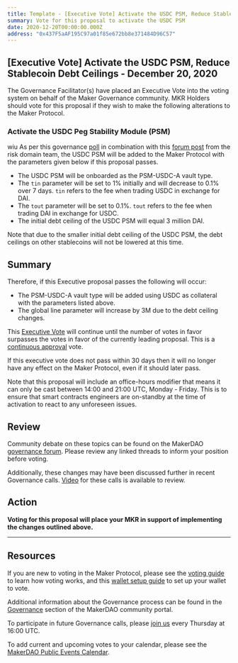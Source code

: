 ```yaml
---
title: Template - [Executive Vote] Activate the USDC PSM, Reduce Stablecoin Debt Ceilings - December 20, 2020
summary: Vote for this proposal to activate the USDC PSM
date: 2020-12-20T00:00:00.000Z
address: "0x437F5aAF195C97a01f85e672bb8e371484D96C57"
---
```

## [Executive Vote] Activate the USDC PSM, Reduce Stablecoin Debt Ceilings - December 20, 2020

The Governance Facilitator(s) have placed an Executive Vote into the voting system on behalf of the Maker Governance community. MKR Holders should vote for this proposal if they wish to make the following alterations to the Maker Protocol.

### Activate the USDC Peg Stability Module (PSM)
wiu
As per this governance [poll](https://vote.makerdao.com/polling/QmfTU85J?network=mainnet#poll-detail) in combination with this [forum post](https://forum.makerdao.com/t/psm-usdc-a-starting-debt-ceiling-19th-dec-2020/5739) from the risk domain team, the USDC PSM will be added to the Maker Protocol with the parameters given below if this proposal passes.

* The USDC PSM will be onboarded as the PSM-USDC-A vault type.
* The `tin` parameter will be set to 1% initially and will decrease to 0.1% over 7 days. `tin` refers to the fee when trading USDC in exchange for DAI.
* The `tout` parameter will be set to 0.1%. `tout` refers to the fee when trading DAI in exchange for USDC.
* The initial debt ceiling of the USDC PSM will equal 3 million DAI.

Note that due to the smaller initial debt ceiling of the USDC PSM, the debt ceilings on other stablecoins will not be lowered at this time.

## Summary

Therefore, if this Executive proposal passes the following will occur:
* The PSM-USDC-A vault type will be added using USDC as collateral with the parameters listed above.
* The global line parameter will increase by 3M due to the debt ceiling changes.

This [Executive Vote](https://community-development.makerdao.com/en/learn/governance/on-chain-gov) will continue until the number of votes in favor surpasses the votes in favor of the currently leading proposal. This is a [continuous approval](https://community-development.makerdao.com/en/learn/governance/how-voting-works) vote. 

If this executive vote does not pass within 30 days then it will no longer have any effect on the Maker Protocol, even if it should later pass. 

Note that this proposal will include an office-hours modifier that means it can only be cast between 14:00 and 21:00 UTC, Monday - Friday. This is to ensure that smart contracts engineers are on-standby at the time of activation to react to any unforeseen issues.

## Review

Community debate on these topics can be found on the MakerDAO [governance forum](https://forum.makerdao.com/). Please review any linked threads to inform your position before voting.

Additionally, these changes may have been discussed further in recent Governance calls. [Video](https://www.youtube.com/playlist?list=PLLzkWCj8ywWNq5-90-Id6VPSsrk4OWVan) for these calls is available to review.

## Action

**Voting for this proposal will place your MKR in support of implementing the changes outlined above.**

---

## Resources

If you are new to voting in the Maker Protocol, please see the [voting guide](https://community-development.makerdao.com/en/learn/governance/how-voting-works/) to learn how voting works, and this [wallet setup guide](https://community-development.makerdao.com/en/learn/governance/voting-setup/) to set up your wallet to vote.

Additional information about the Governance process can be found in the [Governance](https://community-development.makerdao.com/en/learn/governance) section of the MakerDAO community portal.

To participate in future Governance calls, please [join us](https://github.com/makerdao/community/tree/master/governance/governance-and-risk-meetings) every Thursday at 16:00 UTC.

To add current and upcoming votes to your calendar, please see the [MakerDAO Public Events Calendar](https://calendar.google.com/calendar/embed?src=makerdao.com_3efhm2ghipksegl009ktniomdk%40group.calendar.google.com&ctz=UTC&mode=week&showCalendars=0&showPrint=0).
